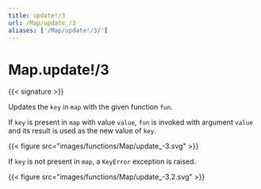 ```yaml
---
title: update!/3
url: /Map/update_/3
aliases: ['/Map/update!/3/']
---
```


# Map.update!/3

{{< signature >}}

Updates the `key` in `map` with the given function `fun`.

If `key` is present in `map` with value `value`, `fun` is invoked with argument `value` and its result is used as the new value of `key`.

{{< figure src="images/functions/Map/update_-3.svg" >}}

If `key` is not present in `map`, a `KeyError` exception is raised.

{{< figure src="images/functions/Map/update_-3.2.svg" >}}
